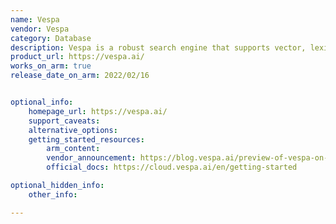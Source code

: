 ```yaml
---
name: Vespa
vendor: Vespa
category: Database
description: Vespa is a robust search engine that supports vector, lexical, and structured data searches. For production-ready search solutions, it integrates machine-learned model inference, ensuring scalability and high availability.
product_url: https://vespa.ai/
works_on_arm: true
release_date_on_arm: 2022/02/16


optional_info:
    homepage_url: https://vespa.ai/
    support_caveats:
    alternative_options:
    getting_started_resources:
        arm_content:
        vendor_announcement: https://blog.vespa.ai/preview-of-vespa-on-arm64/
        official_docs: https://cloud.vespa.ai/en/getting-started

optional_hidden_info:
    other_info:

---
```

